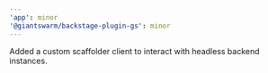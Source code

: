```yaml
---
'app': minor
'@giantswarm/backstage-plugin-gs': minor
---
```


Added a custom scaffolder client to interact with headless backend instances.
